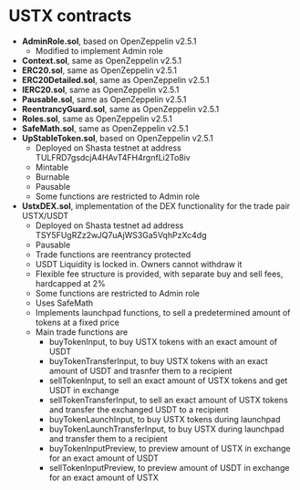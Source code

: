 # USTX contracts

* **AdminRole.sol**, based on OpenZeppelin v2.5.1
  * Modified to implement Admin role
* **Context.sol**, same as OpenZeppelin v2.5.1
* **ERC20.sol**, same as OpenZeppelin v2.5.1
* **ERC20Detailed.sol**, same as OpenZeppelin v2.5.1
* **IERC20.sol**, same as OpenZeppelin v2.5.1
* **Pausable.sol**, same as OpenZeppelin v2.5.1
* **ReentrancyGuard.sol**, same as OpenZeppelin v2.5.1
* **Roles.sol**, same as OpenZeppelin v2.5.1
* **SafeMath.sol**, same as OpenZeppelin v2.5.1
* **UpStableToken.sol**, based on OpenZeppelin v2.5.1
  * Deployed on Shasta testnet at address TULFRD7gsdcjA4HAvT4FH4rgnfLi2To8iv
  * Mintable
  * Burnable
  * Pausable
  * Some functions are restricted to Admin role
* **UstxDEX.sol**, implementation of the DEX functionality for the trade pair USTX/USDT
  * Deployed on Shasta testnet ad address TSY5FUgRZz2wJQ7uAjWS3Ga5VqhPzXc4dg
  * Pausable
  * Trade functions are reentrancy protected
  * USDT Liquidity is locked in. Owners cannot withdraw it
  * Flexible fee structure is provided, with separate buy and sell fees, hardcapped at 2%
  * Some functions are restricted to Admin role
  * Uses SafeMath
  * Implements launchpad functions, to sell a predetermined amount of tokens at a fixed price
  * Main trade functions are
    * buyTokenInput, to buy USTX tokens with an exact amount of USDT
    * buyTokenTransferInput, to buy USTX tokens with an exact amount of USDT and trasnfer them to a recipient
    * sellTokenInput, to sell an exact amount of USTX tokens and get USDT in exchange
    * sellTokenTransferInput, to sell an exact amount of USTX tokens and transfer the exchanged USDT to a recipient
    * buyTokenLaunchInput, to buy USTX tokens during launchpad
    * buyTokenLaunchTransferInput, to buy USTX during launchpad and transfer them to a recipient
    * buyTokenInputPreview, to preview amount of USTX in exchange for an exact amount of USDT
    * sellTokenInputPreview, to preview amount of USDT in exchange for an exact amount of USTX

